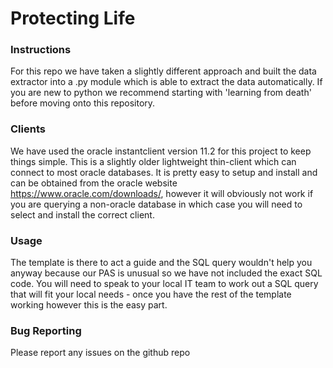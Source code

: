 # Protecting Life

### Instructions

For this repo we have taken a slightly different approach and built the data extractor into a .py module which is able to extract the data automatically. If you are new to python we recommend starting with 'learning from death' before moving onto this repository. 

### Clients

We have used the oracle instantclient version 11.2 for this project to keep things simple. This is a slightly older lightweight thin-client which can connect to most oracle databases. It is pretty easy to setup and install and can be obtained from the oracle website https://www.oracle.com/downloads/, however it will obviously not work if you are querying a non-oracle database in which case you will need to select and install the correct client.

### Usage

The template is there to act a guide and the SQL query wouldn't help you anyway because our PAS is unusual so we have not included the exact SQL code. You will need to speak to your local IT team to work out a SQL query that will fit your local needs - once you have the rest of the template working however this is the easy part.

### Bug Reporting 

Please report any issues on the github repo

